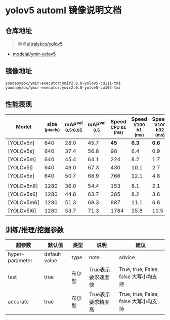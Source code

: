 # yolov5 automl 镜像说明文档

## 仓库地址

> 参考[ultralytics/yolov5](https://github.com/ultralytics/yolov5)
- [modelai/ymir-yolov5](https://github.com/modelai/ymir-yolov5/tree/ymir-automl)

## 镜像地址

```
youdaoyzbx/ymir-executor:ymir2.0.0-yolov5-cu111-tmi
youdaoyzbx/ymir-executor:ymir2.0.0-yolov5-cu102-tmi
```

## 性能表现

|Model |size<br><sup>(pixels) |mAP<sup>val<br>0.5:0.95 |mAP<sup>val<br>0.5 |Speed<br><sup>CPU b1<br>(ms) |Speed<br><sup>V100 b1<br>(ms) |Speed<br><sup>V100 b32<br>(ms) |params<br><sup>(M) |FLOPs<br><sup>@640 (B)
|---                    |---  |---    |---    |---    |---    |---    |---    |---
|[YOLOv5n]      |640  |28.0   |45.7   |**45** |**6.3**|**0.6**|**1.9**|**4.5**
|[YOLOv5s]      |640  |37.4   |56.8   |98     |6.4    |0.9    |7.2    |16.5
|[YOLOv5m]      |640  |45.4   |64.1   |224    |8.2    |1.7    |21.2   |49.0
|[YOLOv5l]      |640  |49.0   |67.3   |430    |10.1   |2.7    |46.5   |109.1
|[YOLOv5x]      |640  |50.7   |68.9   |766    |12.1   |4.8    |86.7   |205.7
|                       |     |       |       |       |       |       |       |
|[YOLOv5n6]     |1280 |36.0   |54.4   |153    |8.1    |2.1    |3.2    |4.6
|[YOLOv5s6]     |1280 |44.8   |63.7   |385    |8.2    |3.6    |16.8   |12.6
|[YOLOv5m6]     |1280 |51.3   |69.3   |887    |11.1   |6.8    |35.7   |50.0
|[YOLOv5l6]     |1280 |53.7   |71.3   |1784   |15.8   |10.5   |76.8   |111.4

## 训练/推理/挖掘参数


| 超参数 | 默认值 | 类型 | 说明 | 建议 |
| - | - | - | - | - |
| hyper-parameter | default value | type | note | advice |
| fast | true | 布尔型 | True表示要求速度快 | True, true, False, false 大写小均支持 |
| accurate | true | 布尔型 | True表示要求精度高 | True, true, False, false 大写小均支持 |
